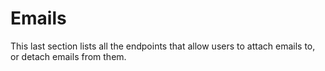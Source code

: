 # Emails

This last section lists all the endpoints that allow users to attach emails to, or detach emails from them.